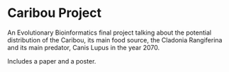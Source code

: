 # Caribou Project

An Evolutionary Bioinformatics final project talking about the 
potential distribution of the Caribou, its main food source,
the Cladonia Rangiferina and its main predator, Canis Lupus in
the year 2070.

Includes a paper and a poster.
